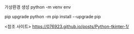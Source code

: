 
가상환경 생성
python -m venv env

pip upgrade
python -m pip install --upgrade pip 

<참조 사이트>
https://076923.github.io/posts/Python-tkinter-1/
